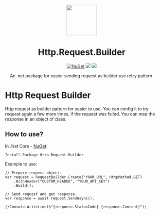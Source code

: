 <div align="center">
  <p>
    <a href="https://www.nuget.org/packages/Http.Request.Builder/" target="_blank">
      <img src="#" width="100px" />
    </a>
  <h1>Http.Request.Builder</h1>
  </p>
  <p>
    <a href="https://www.nuget.org/packages/Http.Request.Builder/" target="_blank"><img src="https://img.shields.io/nuget/v/Http.Request.Builder.svg" alt="NuGet" /></a>
    <a href="https://learn.microsoft.com/en-us/dotnet/core/whats-new/dotnet-8/overview" target="_blank"><img src="https://badgen.net/badge/.net/v8.0/purple"/></a>
    <a href="https://www.nuget.org/packages/Http.Request.Builder" target="_blank"><img src="https://img.shields.io/nuget/dt/Http.Request.Builder"/></a>
  </p>
  <p>An .net package for easier sending request as builder use retry pattern.</p>
</div>

# Http Request Builder
Http request as builder pattern for easier to use.
You can config it to try request again a few more times, if the request was failed. You can map the response in an object of class.

## How to use?
In .Net Core - [NuGet](https://www.nuget.org/packages/Http.Request.Builder):
```
Install-Package Http.Request.Builder
```

Example to use:
```
// Prepare request object.
var request = RequestBuilder.Create("YOUR_URL", HttpMethod.GET)
    .WithHeader("CUSTOM_HEADER", "YOUR_API_KEY")
    .Build();
    
// Send request and get response.
var response = await request.SendAsync();

//Console.WriteLine($"{response.StatusCode} {response.Content}");
```
